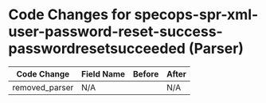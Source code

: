 # Code Changes for specops-spr-xml-user-password-reset-success-passwordresetsucceeded (Parser)

| Code Change | Field Name | Before | After |
|-------------|------------|--------|-------|
| removed_parser | N/A |  | N/A |